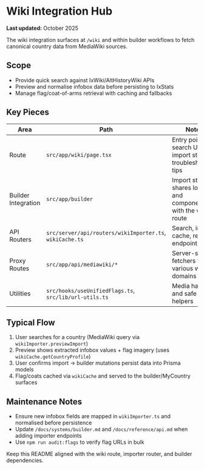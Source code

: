 # Wiki Integration Hub

**Last updated:** October 2025

The wiki integration surfaces at `/wiki` and within builder workflows to fetch canonical country data from MediaWiki sources.

## Scope
- Provide quick search against IxWiki/AltHistoryWiki APIs
- Preview and normalise infobox data before persisting to IxStats
- Manage flag/coat-of-arms retrieval with caching and fallbacks

## Key Pieces
| Area | Path | Notes |
| --- | --- | --- |
| Route | `src/app/wiki/page.tsx` | Entry point with search UI, import status, troubleshooting tips |
| Builder Integration | `src/app/builder` | Import step shares logic and components with the wiki route |
| API Routers | `src/server/api/routers/wikiImporter.ts`, `wikiCache.ts` | Search, import, cache, refresh endpoints |
| Proxy Routes | `src/app/api/mediawiki/*` | Server-side fetchers for various wiki domains |
| Utilities | `src/hooks/useUnifiedFlags.ts`, `src/lib/url-utils.ts` | Media handling and safe URL helpers |

## Typical Flow
1. User searches for a country (MediaWiki query via `wikiImporter.previewImport`)
2. Preview shows extracted infobox values + flag imagery (uses `wikiCache.getCountryProfile`)
3. User confirms import → builder mutations persist data into Prisma models
4. Flag/coats cached via `wikiCache` and served to the builder/MyCountry surfaces

## Maintenance Notes
- Ensure new infobox fields are mapped in `wikiImporter.ts` and normalised before persistence
- Update `/docs/systems/builder.md` and `/docs/reference/api.md` when adding importer endpoints
- Use `npm run audit:flags` to verify flag URLs in bulk

Keep this README aligned with the wiki route, importer router, and builder dependencies.
